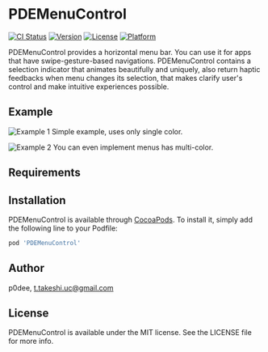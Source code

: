 # PDEMenuControl

[![CI Status](https://img.shields.io/travis/p0dee/PDEMenuControl.svg?style=flat)](https://travis-ci.org/p0dee/PDEMenuControl)
[![Version](https://img.shields.io/cocoapods/v/PDEMenuControl.svg?style=flat)](https://cocoapods.org/pods/PDEMenuControl)
[![License](https://img.shields.io/cocoapods/l/PDEMenuControl.svg?style=flat)](https://cocoapods.org/pods/PDEMenuControl)
[![Platform](https://img.shields.io/cocoapods/p/PDEMenuControl.svg?style=flat)](https://cocoapods.org/pods/PDEMenuControl)

PDEMenuControl provides a horizontal menu bar. You can use it for apps that have swipe-gesture-based navigations. PDEMenuControl contains a selection indicator that animates beautifully and uniquely, also return haptic feedbacks when menu changes its selection, that makes clarify user's control and make intuitive experiences possible.

## Example

![Example 1](https://raw.githubusercontent.com/p0dee/PDEMenuControl/master/example1.gif "example 1")
Simple example, uses only single color.

![Example 2](https://raw.githubusercontent.com/p0dee/PDEMenuControl/master/example2.gif "example 2")
You can even implement menus has multi-color.

## Requirements

## Installation

PDEMenuControl is available through [CocoaPods](https://cocoapods.org). To install
it, simply add the following line to your Podfile:

```ruby
pod 'PDEMenuControl'
```

## Author

p0dee, t.takeshi.uc@gmail.com

## License

PDEMenuControl is available under the MIT license. See the LICENSE file for more info.
